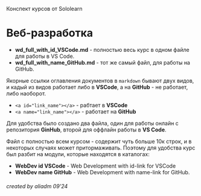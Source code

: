 Конспект курсов от Sololearn

Веб-разработка
===

- **wd_full_with_id_VSCode.md** - полностью весь курс в одном файле для работы в VS Code.
- **wd_full_with_name_GitHub.md** - тот же самый файл, для работы на GitHub.

Якорные ссылки оглавления документов в `markdown` бывают двух видов, и кадый из видов работает либо в **VSCode**, а на **GitHub** - не работает, либо наоборот.

- `<a id="link_name"></a>` - рабтает в **VSCode**
- `<a name="link_name"></a>` - работает на **GitHub**

Для удобства было создано два файла, один для работы онлайн с репозитория **GinHub**, второй для оффлайн работы в **VS Code**.

Файл с полностью всем курсом - содержит чуть больше 10к строк, и в некоторых случаях может притормаживать. Поэтому для удобства курс был разбит на модули, которые находятся в каталогах:
- **WebDev id VSCode** - Web Development with id-link for VSCode
- **WebDev name GitHub** - Web Development with name-link for GitHub.


###### created by aliadm 09'24
